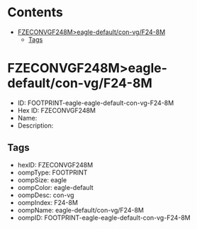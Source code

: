 



Contents
========

* [FZECONVGF248M>eagle-default/con-vg/F24-8M](#fzeconvgf248meagle-defaultcon-vgf24-8m)
	* [Tags](#tags)

# FZECONVGF248M>eagle-default/con-vg/F24-8M

- ID: FOOTPRINT-eagle-eagle-default-con-vg-F24-8M
- Hex ID: FZECONVGF248M
- Name: 
- Description: 

## Tags

- hexID: FZECONVGF248M
- oompType: FOOTPRINT
- oompSize: eagle
- oompColor: eagle-default
- oompDesc: con-vg
- oompIndex: F24-8M
- oompName: eagle-default/con-vg/F24-8M
- oompID: FOOTPRINT-eagle-eagle-default-con-vg-F24-8M
